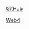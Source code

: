 [GitHub](https://github.com/arigree/N423_homeworkTwo)

[Web4](https://in-info-web4.luddy.indianapolis.iu.edu/~arigree/N423/N423_homeworkTwo/)
